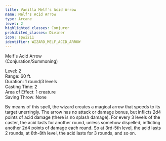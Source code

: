 ```yaml
---
title: Vanilla Melf's Acid Arrow
name: Melf's Acid Arrow
type: Arcane
level: 2
highlighted_classes: Conjurer
prohibited_classes: Diviner
icon: spwi211
identifier: WIZARD_MELF_ACID_ARROW
---
```

Melf's Acid Arrow  
(Conjuration/Summoning)  
  
Level: 2  
Range: 60 ft.  
Duration: 1 round/3 levels  
Casting Time: 2  
Area of Effect: 1 creature  
Saving Throw: None  
  
By means of this spell, the wizard creates a magical arrow that speeds to its target unerringly. The arrow has no attack or damage bonus, but inflicts 2d4 points of acid damage (there is no splash damage). For every 3 levels of the caster, the acid lasts for another round, unless somehow dispelled, inflicting another 2d4 points of damage each round. So at 3rd-5th level, the acid lasts 2 rounds, at 6th-8th level, the acid lasts for 3 rounds, and so on.  
